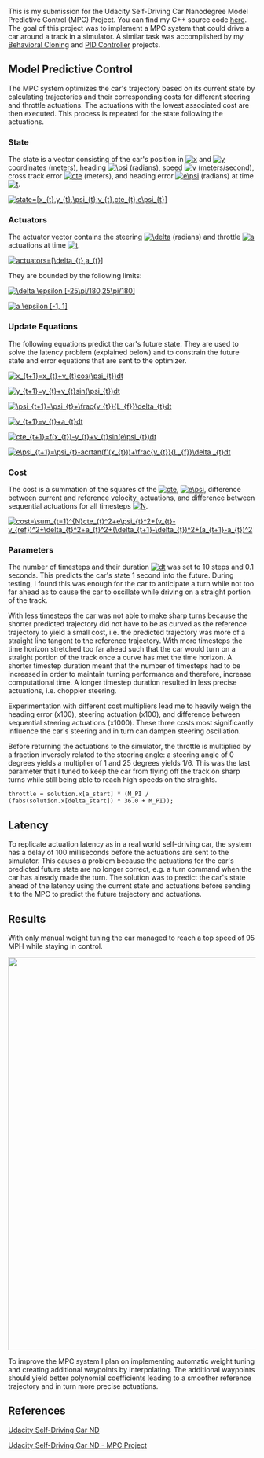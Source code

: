 This is my submission for the Udacity Self-Driving Car Nanodegree Model Predictive Control (MPC) Project. You can find my C++ source code [here](https://github.com/pszczesnowicz/SDCND-P10-MPC/tree/master/src). The goal of this project was to implement a MPC system that could drive a car around a track in a simulator. A similar task was accomplished by my [Behavioral Cloning](https://pszczesnowicz.github.io/SDCND-P3-BehavioralCloning/) and [PID Controller](https://pszczesnowicz.github.io/SDCND-P9-PIDController/) projects.

## Model Predictive Control

The MPC system optimizes the car's trajectory based on its current state by calculating trajectories and their corresponding costs for different steering and throttle actuations. The actuations with the lowest associated cost are then executed. This process is repeated for the state following the actuations.

### State

The state is a vector consisting of the car's position in <a href="https://www.codecogs.com/eqnedit.php?latex=x" target="_blank"><img src="https://latex.codecogs.com/gif.latex?x" title="x" /></a> and <a href="https://www.codecogs.com/eqnedit.php?latex=y" target="_blank"><img src="https://latex.codecogs.com/gif.latex?y" title="y" /></a> coordinates (meters), heading <a href="https://www.codecogs.com/eqnedit.php?latex=\psi" target="_blank"><img src="https://latex.codecogs.com/gif.latex?\psi" title="\psi" /></a> (radians), speed <a href="https://www.codecogs.com/eqnedit.php?latex=v" target="_blank"><img src="https://latex.codecogs.com/gif.latex?v" title="v" /></a> (meters/second), cross track error <a href="https://www.codecogs.com/eqnedit.php?latex=cte" target="_blank"><img src="https://latex.codecogs.com/gif.latex?cte" title="cte" /></a> (meters), and heading error <a href="https://www.codecogs.com/eqnedit.php?latex=e\psi" target="_blank"><img src="https://latex.codecogs.com/gif.latex?e\psi" title="e\psi" /></a> (radians) at time <a href="https://www.codecogs.com/eqnedit.php?latex=t" target="_blank"><img src="https://latex.codecogs.com/gif.latex?t" title="t" /></a>.

<a href="https://www.codecogs.com/eqnedit.php?latex=state=[x_{t},y_{t},\psi_{t},v_{t},cte_{t},e\psi_{t}]" target="_blank"><img src="https://latex.codecogs.com/gif.latex?state=[x_{t},y_{t},\psi_{t},v_{t},cte_{t},e\psi_{t}]" title="state=[x_{t},y_{t},\psi_{t},v_{t},cte_{t},e\psi_{t}]" /></a>

### Actuators

The actuator vector contains the steering <a href="https://www.codecogs.com/eqnedit.php?latex=\delta" target="_blank"><img src="https://latex.codecogs.com/gif.latex?\delta" title="\delta" /></a> (radians) and throttle <a href="https://www.codecogs.com/eqnedit.php?latex=a" target="_blank"><img src="https://latex.codecogs.com/gif.latex?a" title="a" /></a> actuations at time <a href="https://www.codecogs.com/eqnedit.php?latex=t" target="_blank"><img src="https://latex.codecogs.com/gif.latex?t" title="t" /></a>.

<a href="https://www.codecogs.com/eqnedit.php?latex=actuators=[\delta_{t},a_{t}]" target="_blank"><img src="https://latex.codecogs.com/gif.latex?actuators=[\delta_{t},a_{t}]" title="actuators=[\delta_{t},a_{t}]" /></a>

They are bounded by the following limits:

<a href="https://www.codecogs.com/eqnedit.php?latex=\delta&space;\epsilon&space;[-25\pi/180,25\pi/180]" target="_blank"><img src="https://latex.codecogs.com/gif.latex?\delta&space;\epsilon&space;[-25\pi/180,25\pi/180]" title="\delta \epsilon [-25\pi/180,25\pi/180]" /></a>

<a href="https://www.codecogs.com/eqnedit.php?latex=a&space;\epsilon&space;[-1,&space;1]" target="_blank"><img src="https://latex.codecogs.com/gif.latex?a&space;\epsilon&space;[-1,&space;1]" title="a \epsilon [-1, 1]" /></a>

### Update Equations

The following equations predict the car's future state. They are used to solve the latency problem (explained below) and to constrain the future state and error equations that are sent to the optimizer.

<a href="https://www.codecogs.com/eqnedit.php?latex=x_{t&plus;1}=x_{t}&plus;v_{t}cos(\psi_{t})dt" target="_blank"><img src="https://latex.codecogs.com/gif.latex?x_{t&plus;1}=x_{t}&plus;v_{t}cos(\psi_{t})dt" title="x_{t+1}=x_{t}+v_{t}cos(\psi_{t})dt" /></a>

<a href="https://www.codecogs.com/eqnedit.php?latex=y_{t&plus;1}=y_{t}&plus;v_{t}sin(\psi_{t})dt" target="_blank"><img src="https://latex.codecogs.com/gif.latex?y_{t&plus;1}=y_{t}&plus;v_{t}sin(\psi_{t})dt" title="y_{t+1}=y_{t}+v_{t}sin(\psi_{t})dt" /></a>

<a href="https://www.codecogs.com/eqnedit.php?latex=\psi_{t&plus;1}=\psi_{t}&plus;\frac{v_{t}}{L_{f}}\delta_{t}dt" target="_blank"><img src="https://latex.codecogs.com/gif.latex?\psi_{t&plus;1}=\psi_{t}&plus;\frac{v_{t}}{L_{f}}\delta_{t}dt" title="\psi_{t+1}=\psi_{t}+\frac{v_{t}}{L_{f}}\delta_{t}dt" /></a>

<a href="https://www.codecogs.com/eqnedit.php?latex=v_{t&plus;1}=v_{t}&plus;a_{t}dt" target="_blank"><img src="https://latex.codecogs.com/gif.latex?v_{t&plus;1}=v_{t}&plus;a_{t}dt" title="v_{t+1}=v_{t}+a_{t}dt" /></a>

<a href="https://www.codecogs.com/eqnedit.php?latex=cte_{t&plus;1}=f(x_{t})-y_{t}&plus;v_{t}sin(e\psi_{t})dt" target="_blank"><img src="https://latex.codecogs.com/gif.latex?cte_{t&plus;1}=f(x_{t})-y_{t}&plus;v_{t}sin(e\psi_{t})dt" title="cte_{t+1}=f(x_{t})-y_{t}+v_{t}sin(e\psi_{t})dt" /></a>

<a href="https://www.codecogs.com/eqnedit.php?latex=e\psi_{t&plus;1}=\psi_{t}-acrtan(f'(x_{t}))&plus;\frac{v_{t}}{L_{f}}\delta&space;_{t}dt" target="_blank"><img src="https://latex.codecogs.com/gif.latex?e\psi_{t&plus;1}=\psi_{t}-acrtan(f'(x_{t}))&plus;\frac{v_{t}}{L_{f}}\delta&space;_{t}dt" title="e\psi_{t+1}=\psi_{t}-acrtan(f'(x_{t}))+\frac{v_{t}}{L_{f}}\delta _{t}dt" /></a>

### Cost

The cost is a summation of the squares of the <a href="https://www.codecogs.com/eqnedit.php?latex=cte" target="_blank"><img src="https://latex.codecogs.com/gif.latex?cte" title="cte" /></a>, <a href="https://www.codecogs.com/eqnedit.php?latex=e\psi" target="_blank"><img src="https://latex.codecogs.com/gif.latex?e\psi" title="e\psi" /></a>, difference between current and reference velocity, actuations, and difference between sequential actuations for all timesteps <a href="https://www.codecogs.com/eqnedit.php?latex=N" target="_blank"><img src="https://latex.codecogs.com/gif.latex?N" title="N" /></a>.

<a href="https://www.codecogs.com/eqnedit.php?latex=cost=\sum_{t=1}^{N}cte_{t}^2&plus;e\psi_{t}^2&plus;(v_{t}-v_{ref})^2&plus;\delta_{t}^2&plus;a_{t}^2&plus;(\delta_{t&plus;1}-\delta_{t})^2&plus;(a_{t&plus;1}-a_{t})^2" target="_blank"><img src="https://latex.codecogs.com/gif.latex?cost=\sum_{t=1}^{N}cte_{t}^2&plus;e\psi_{t}^2&plus;(v_{t}-v_{ref})^2&plus;\delta_{t}^2&plus;a_{t}^2&plus;(\delta_{t&plus;1}-\delta_{t})^2&plus;(a_{t&plus;1}-a_{t})^2" title="cost=\sum_{t=1}^{N}cte_{t}^2+e\psi_{t}^2+(v_{t}-v_{ref})^2+\delta_{t}^2+a_{t}^2+(\delta_{t+1}-\delta_{t})^2+(a_{t+1}-a_{t})^2" /></a>

### Parameters

The number of timesteps and their duration <a href="https://www.codecogs.com/eqnedit.php?latex=dt" target="_blank"><img src="https://latex.codecogs.com/gif.latex?dt" title="dt" /></a> was set to 10 steps and 0.1 seconds. This predicts the car's state 1 second into the future. During testing, I found this was enough for the car to anticipate a turn while not too far ahead as to cause the car to oscillate while driving on a straight portion of the track.

With less timesteps the car was not able to make sharp turns because the shorter predicted trajectory did not have to be as curved as the reference trajectory to yield a small cost, i.e. the predicted trajectory was more of a straight line tangent to the reference trajectory. With more timesteps the time horizon stretched too far ahead such that the car would turn on a straight portion of the track once a curve has met the time horizon. A shorter timestep duration meant that the number of timesteps had to be increased in order to maintain turning performance and therefore, increase computational time. A longer timestep duration resulted in less precise actuations, i.e. choppier steering.

Experimentation with different cost multipliers lead me to heavily weigh the heading error (x100), steering actuation (x100), and difference between sequential steering actuations (x1000). These three costs most significantly influence the car's steering and in turn can dampen steering oscillation.

Before returning the actuations to the simulator, the throttle is multiplied by a fraction inversely related to the steering angle: a steering angle of 0 degrees yields a multiplier of 1 and 25 degrees yields 1/6. This was the last parameter that I tuned to keep the car from flying off the track on sharp turns while still being able to reach high speeds on the straights.

`throttle = solution.x[a_start] * (M_PI / (fabs(solution.x[delta_start]) * 36.0 + M_PI));`

## Latency

To replicate actuation latency as in a real world self-driving car, the system has a delay of 100 milliseconds before the actuations are sent to the simulator. This causes a problem because the actuations for the car's predicted future state are no longer correct, e.g. a turn command when the car has already made the turn. The solution was to predict the car's state ahead of the latency using the current state and actuations before sending it to the MPC to predict the future trajectory and actuations.

## Results

With only manual weight tuning the car managed to reach a top speed of 95 MPH while staying in control.

[<img src="https://raw.githubusercontent.com/pszczesnowicz/SDCND-P10-MPC/master/readme_images/mpc.jpg" width="800">](https://www.youtube.com/watch?v=SCNWJEqh2Y4&feature=youtu.be "Click to watch")

To improve the MPC system I plan on implementing automatic weight tuning and creating additional waypoints by interpolating. The additional waypoints should yield better polynomial coefficients leading to a smoother reference trajectory and in turn more precise actuations.

## References

[Udacity Self-Driving Car ND](http://www.udacity.com/drive)

[Udacity Self-Driving Car ND - MPC Project](https://github.com/udacity/CarND-MPC-Project)
